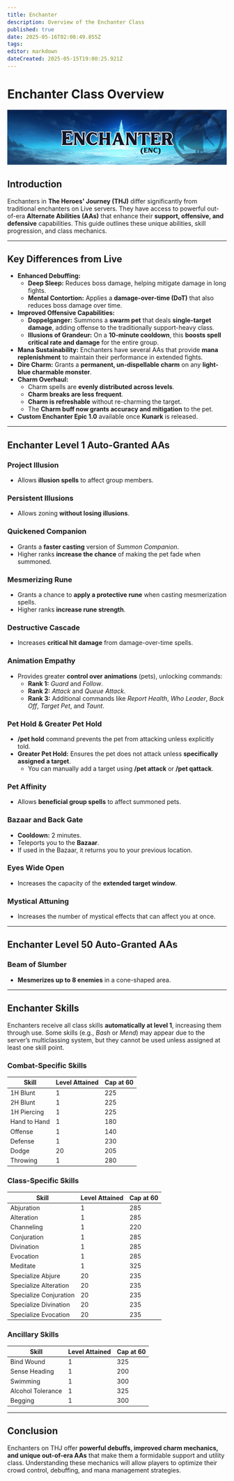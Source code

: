 ```yaml
---
title: Enchanter
description: Overview of the Enchanter Class
published: true
date: 2025-05-16T02:08:49.855Z
tags: 
editor: markdown
dateCreated: 2025-05-15T19:00:25.921Z
---
```


# Enchanter Class Overview

![](/enchanterpage.png)

## Introduction

Enchanters in **The Heroes' Journey (THJ)** differ significantly from traditional enchanters on Live servers. They have access to powerful out-of-era **Alternate Abilities (AAs)** that enhance their **support, offensive, and defensive** capabilities. This guide outlines these unique abilities, skill progression, and class mechanics.

---

## Key Differences from Live

-   **Enhanced Debuffing:**
    -   **Deep Sleep:** Reduces boss damage, helping mitigate damage in long fights.
    -   **Mental Contortion:** Applies a **damage-over-time (DoT)** that also reduces boss damage over time.
-   **Improved Offensive Capabilities:**
    -   **Doppelganger:** Summons a **swarm pet** that deals **single-target damage**, adding offense to the traditionally support-heavy class.
    -   **Illusions of Grandeur:** On a **10-minute cooldown**, this **boosts spell critical rate and damage** for the entire group.
-   **Mana Sustainability:** Enchanters have several AAs that provide **mana replenishment** to maintain their performance in extended fights.
-   **Dire Charm:** Grants a **permanent, un-dispellable charm** on any **light-blue charmable monster**.
-   **Charm Overhaul:**
    -   Charm spells are **evenly distributed across levels**.
    -   **Charm breaks are less frequent**.
    -   **Charm is refreshable** without re-charming the target.
    -   The **Charm buff now grants accuracy and mitigation** to the pet.
-   **Custom Enchanter Epic 1.0** available once **Kunark** is released.

---

## Enchanter Level 1 Auto-Granted AAs

### Project Illusion

-   Allows **illusion spells** to affect group members.

### Persistent Illusions

-   Allows zoning **without losing illusions**.

### Quickened Companion

-   Grants a **faster casting** version of *Summon Companion*.
-   Higher ranks **increase the chance** of making the pet fade when summoned.

### Mesmerizing Rune

-   Grants a chance to **apply a protective rune** when casting mesmerization spells.
-   Higher ranks **increase rune strength**.

### Destructive Cascade

-   Increases **critical hit damage** from damage-over-time spells.

### Animation Empathy

-   Provides greater **control over animations** (pets), unlocking commands:
    -   **Rank 1:** *Guard* and *Follow*.
    -   **Rank 2:** *Attack* and *Queue Attack*.
    -   **Rank 3:** Additional commands like *Report Health*, *Who Leader*, *Back Off*, *Target Pet*, and *Taunt*.

### Pet Hold & Greater Pet Hold

-   **/pet hold** command prevents the pet from attacking unless explicitly told.
-   **Greater Pet Hold:** Ensures the pet does not attack unless **specifically assigned a target**.
    -   You can manually add a target using **/pet attack** or **/pet qattack**.

### Pet Affinity

-   Allows **beneficial group spells** to affect summoned pets.

### Bazaar and Back Gate

-   **Cooldown:** 2 minutes.
-   Teleports you to the **Bazaar**.
-   If used in the Bazaar, it returns you to your previous location.

### Eyes Wide Open

-   Increases the capacity of the **extended target window**.

### Mystical Attuning

-   Increases the number of mystical effects that can affect you at once.

---

## Enchanter Level 50 Auto-Granted AAs

### Beam of Slumber

-   **Mesmerizes up to 8 enemies** in a cone-shaped area.

---

## Enchanter Skills

Enchanters receive all class skills **automatically at level 1**, increasing them through use. Some skills (e.g., *Bash* or *Mend*) may appear due to the server’s multiclassing system, but they cannot be used unless assigned at least one skill point.

### Combat-Specific Skills

| Skill | Level Attained | Cap at 60 |
| --- | --- | --- |
| 1H Blunt | 1   | 225 |
| 2H Blunt | 1   | 225 |
| 1H Piercing | 1   | 225 |
| Hand to Hand | 1   | 180 |
| Offense | 1   | 140 |
| Defense | 1   | 230 |
| Dodge | 20  | 205 |
| Throwing | 1   | 280 |

### Class-Specific Skills

| Skill | Level Attained | Cap at 60 |
| --- | --- | --- |
| Abjuration | 1   | 285 |
| Alteration | 1   | 285 |
| Channeling | 1   | 220 |
| Conjuration | 1   | 285 |
| Divination | 1   | 285 |
| Evocation | 1   | 285 |
| Meditate | 1   | 325 |
| Specialize Abjure | 20  | 235 |
| Specialize Alteration | 20  | 235 |
| Specialize Conjuration | 20  | 235 |
| Specialize Divination | 20  | 235 |
| Specialize Evocation | 20  | 235 |

### Ancillary Skills

| Skill | Level Attained | Cap at 60 |
| --- | --- | --- |
| Bind Wound | 1   | 325 |
| Sense Heading | 1   | 200 |
| Swimming | 1   | 300 |
| Alcohol Tolerance | 1   | 325 |
| Begging | 1   | 300 |

---

## Conclusion

Enchanters on THJ offer **powerful debuffs, improved charm mechanics, and unique out-of-era AAs** that make them a formidable support and utility class. Understanding these mechanics will allow players to optimize their crowd control, debuffing, and mana management strategies.